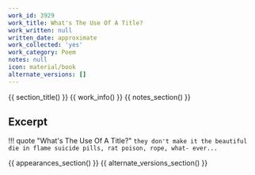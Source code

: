 ```yaml
---
work_id: 3929
work_title: What's The Use Of A Title?
work_written: null
written_date: approximate
work_collected: 'yes'
work_category: Poem
notes: null
icon: material/book
alternate_versions: []
---
```


{{ section_title() }}
{{ work_info() }}
{{ notes_section() }}
## Excerpt
!!! quote "What's The Use Of A Title?"
    ```
    they don't make it
    the beautiful die in flame
    suicide pills, rat poison, rope, what-
    ever...
    ```

{{ appearances_section() }}
{{ alternate_versions_section() }}